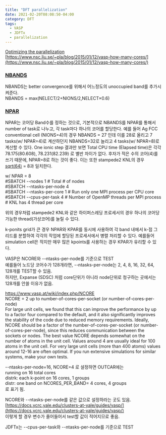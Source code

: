 ```yaml
---
title: "DFT parallelization"
date: 2021-02-20T08:08:50-04:00
category: DFT
tags:
  - VASP
  - JDFTx
  - parallelization
---
```



[Optimizing the parallelization](https://www.vasp.at/wiki/index.php/Optimizing_the_parallelization)  
[https://www.nsc.liu.se/~pla/blog/2015/01/12/vasp-how-many-cores/](https://www.nsc.liu.se/~pla/blog/2015/01/12/vasp-how-many-cores/)  


### [NBANDS](https://www.vasp.at/wiki/index.php/NBANDS)
NBANDS는 better convergence를 위해서 어느정도의 unoccupied band를 추가시켜준다.  
NBANDS = max(NELECT/2+NIONS/2,NELECT×0.6)  

### [NPAR](https://www.vasp.at/wiki/index.php/NPAR)
NPAR는 코어당 Band수를 정하는 것으로, 기본적으로 NBANDS를 NPAR를 통해서 number of task로 나누고, 각 task마다 하나의 코어를 할당한다. 예를 들어 Ag FCC conventional cell (NIONS=4)의 경우 NBANDS = 27 인데 이를 28로 올리고 7 tasks(w/ NPAR=4)로 계산하던지 NBANDS=32로 늘리고 4 tasks(w/ NPAR=8)로 계산할 수 있다. One ionic step 결과만 보면 Total CPU time (Elapsed time)은 각각 78.175(80.608), 78.231(82.239) 로 별반 차이가 없다. 후자가 적은 수의 코어(4)를 쓰기 때문에, NPAR=8로 하는 것이 좋다. 이는 또한 stampede2 KNL의 경우 [sqrt(64)](https://www.vasp.at/wiki/index.php/NPAR) = 8과 일치한다.  

w/ NPAR = 8  
#SBATCH --nodes 1               # Total # of nodes  
#SBATCH --ntasks-per-node 4  
#SBATCH --ntasks-per-core 1    # Run only one MPI process per CPU core  
#SBATCH --cpus-per-task   4    # Number of OpenMP threads per MPI process # KNL has 4 thread per core  

위의 경우처럼 stampede2 KNL와 같은 하이퍼스레딩 프로세서의 경우 하나의 코어당 가능한 thread(가상코어)를 늘릴 수 있다.  

k-ponits grid가 큰 경우 NPAR와 KPAR를 동시에 사용하여 각 band 내에서 k-점 그리드를 분할하여 각각의 작업에 할당된 프로세서에서 병렬 처리할 수 있다. 예를들어 simulation cell은 작지만 매우 많은 kpoints를 사용하는 경우 KPAR가 유리할 수 있다.





VASP은 NCORE와 --ntasks-per-node를 기준으로 TEST  
예를들어 노드당 코어수가 128개라면, --ntasks-per-node는 2, 4, 8, 16, 32, 64, 128개를 TEST할 수 있음.  
하지만, Expanse (SDSC) 처럼 core단위가 아니라 node단위로 청구하는 곳에서는 128개를 안쓸 이유가 없음.  

https://www.vasp.at/wiki/index.php/NCORE  
NCORE = 2 up to number-of-cores-per-socket (or number-of-cores-per-node)  
For large unit cells, we found that this can improve the performance by up to a factor four compared to the default, and it also significantly improves the stability of the code due to reduced memory requirements. Ideally, NCORE should be a factor of the number-of-cores-per-socket (or number-of-cores-per-node), since this reduces communication between the sockets or nodes. The best value NCORE depends somewhat on the number of atoms in the unit cell. Values around 4 are usually ideal for 100 atoms in the unit cell. For very large unit cells (more than 400 atoms) values around 12-16 are often optimal. If you run extensive simulations for similar systems, make your own tests.  

--ntasks-per-node=16, NCORE=4 로 설정하면 OUTCAR에는  
 running on   16 total cores  
 distrk:  each k-point on   16 cores,    1 groups  
 distr:  one band on NCORES_PER_BAND=   4 cores,    4 groups  
로 표기 됨.  

NCORE와 --ntasks-per-node를 같은 값으로 설정하라는 곳도 있음.  
[https://docs.ycrc.yale.edu/clusters-at-yale/guides/vasp/](https://docs.ycrc.yale.edu/clusters-at-yale/guides/vasp/)  
이렇게 할 경우 변수가 줄어들어서 test할 값이 적어지므로 좋음.  


JDFTx는 --cpus-per-task와 --ntasks-per-node를 기준으로 TEST  



